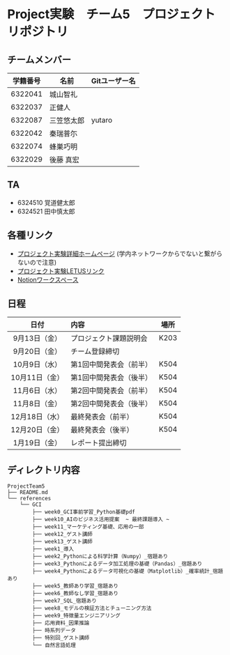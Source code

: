 # Project実験　チーム5　プロジェクトリポジトリ

## チームメンバー
| 学籍番号  | 名前         | Gitユーザー名 |
| --------- | ------------ | ------------- |
| 6322041   | 城山智礼     | |
| 6322037   | 正健人       |               |
| 6322087   | 三笠悠太郎   | yutaro |
| 6322042   | 秦瑞普尓     |               |
| 6322074   | 蜂巣巧明     |               |
| 6322029   | 後藤 真宏    |               |


## TA
- 6324510 覚道健太郎
- 6324521 田中慎太郎

## 各種リンク
- [プロジェクト実験詳細ホームページ](http://www.is.noda.tus.ac.jp/isws/project24/index.html) (学内ネットワークからでないと繋がらないので注意)
- [プロジェクト実験LETUSリンク](https://letus.ed.tus.ac.jp/course/view.php?id=178957)
- [Notionワークスペース](https://www.notion.so/b74726b5a381413bb23a73e6124b0b6a)

## 日程
| 日付 | 内容 | 場所 |  
| :----: | :---- | ----|  
| 9月13日（金） | プロジェクト課題説明会 | K203 |  
| 9月20日（金） | チーム登録締切 | |  
| 10月9日（水） | 第1回中間発表会（前半） | K504 |  
| 10月11日（金） | 第1回中間発表会（後半）	 | K504 |  
| 11月6日（水） | 第2回中間発表会（前半）	 | K504 |  
| 11月8日（金） | 第2回中間発表会（後半）	 | K504 |  
| 12月18日（水） | 最終発表会（前半） | K504 |  
| 12月20日（金） | 最終発表会（後半） | K504 |  
| 1月19日（金） | レポート提出締切 | |  

## ディレクトリ内容
```  
ProjectTeam5
├── README.md
└── references
    └── GCI
        ├── week0_GCI事前学習_Python基礎pdf
        ├── week10_AIのビジネス活用提案  ~ 最終課題導入 ~
        ├── week11_マーケティング基礎、応用の一部
        ├── week12_ゲスト講師
        ├── week13_ゲスト講師
        ├── week1_導入
        ├── week2_Pythonによる科学計算（Numpy）_宿題あり
        ├── week3_Pythonによるデータ加工処理の基礎（Pandas）_宿題あり
        ├── week4_Pythonによるデータ可視化の基礎（Matplotlib）_確率統計_宿題あり
        ├── week5_教師あり学習_宿題あり
        ├── week6_教師なし学習_宿題あり
        ├── week7_SQL_宿題あり
        ├── week8_モデルの検証方法とチューニング方法
        ├── week9_特徴量エンジニアリング
        ├── 応用資料_因果推論
        ├── 時系列データ
        ├── 特別回_ゲスト講師
        └── 自然言語処理
```